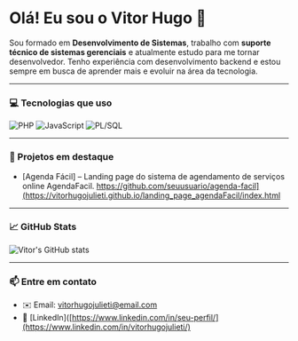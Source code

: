 # Olá! Eu sou o Vitor Hugo 👋

Sou formado em **Desenvolvimento de Sistemas**, trabalho com **suporte técnico de sistemas gerenciais** e atualmente estudo para me tornar desenvolvedor. Tenho experiência com desenvolvimento backend e estou sempre em busca de aprender mais e evoluir na área da tecnologia.

---

### 💻 Tecnologias que uso
![PHP](https://img.shields.io/badge/PHP-777BB4?style=for-the-badge&logo=php&logoColor=white)
![JavaScript](https://img.shields.io/badge/JavaScript-F7DF1E?style=for-the-badge&logo=javascript&logoColor=black)
![PL/SQL](https://img.shields.io/badge/PL/SQL-F80000?style=for-the-badge&logo=oracle&logoColor=white)

---

### 🚀 Projetos em destaque
- [Agenda Fácil] – Landing page do sistema de agendamento de serviços online AgendaFacil.
  https://github.com/seuusuario/agenda-facil](https://vitorhugojulieti.github.io/landing_page_agendaFacil/index.html


---

### 📈 GitHub Stats
![Vitor's GitHub stats](https://github-readme-stats.vercel.app/api?username=seuusuario&show_icons=true&theme=tokyonight)

---

### 📫 Entre em contato
- ✉️ Email: vitorhugojulieti@email.com  
- 💼 [LinkedIn]([https://www.linkedin.com/in/seu-perfil/](https://www.linkedin.com/in/vitorhugojulieti/)
